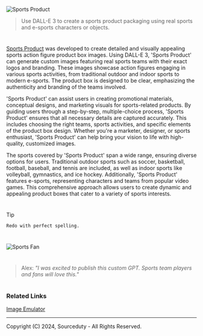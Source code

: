 ![Sports Product](https://github.com/sourceduty/Sports_Product/assets/123030236/3a200bb3-6258-4dfc-8be5-b4a389a150b9)

> Use DALL-E 3 to create a sports product packaging using real sports and e-sports characters or objects.

#

[Sports Product](https://chatgpt.com/g/g-STDqdMMgQ-sports-product) was developed to create detailed and visually appealing sports action figure product box images. Using DALL-E 3, 'Sports Product' can generate custom images featuring real sports teams with their exact logos and branding. These images showcase action figures engaging in various sports activities, from traditional outdoor and indoor sports to modern e-sports. The product box is designed to be clear, emphasizing the authenticity and branding of the teams involved.

'Sports Product' can assist users in creating promotional materials, conceptual designs, and marketing visuals for sports-related products. By guiding users through a step-by-step, multiple-choice process, 'Sports Product' ensures that all necessary details are captured accurately. This includes choosing the right teams, sports activities, and specific elements of the product box design. Whether you're a marketer, designer, or sports enthusiast, 'Sports Product' can help bring your vision to life with high-quality, customized images.

The sports covered by 'Sports Product' span a wide range, ensuring diverse options for users. Traditional outdoor sports such as soccer, basketball, football, baseball, and tennis are included, as well as indoor sports like volleyball, gymnastics, and ice hockey. Additionally, 'Sports Product' features e-sports, representing characters and teams from popular video games. This comprehensive approach allows users to create dynamic and appealing product boxes that cater to a variety of sports interests.

#

> [!TIP]
> ```
> Redo with perfect spelling.
> ```

#

![Sports Fan](https://github.com/sourceduty/Sports_Product/assets/123030236/a666db45-d853-44eb-a8cb-e696d88a9593)

#

> Alex: *"I was excited to publish this custom GPT. Sports team players and fans will love this."*

#
### Related Links

[Image Emulator](https://chat.openai.com/g/g-RF3VlAjnL-image-emulator)

***
Copyright (C) 2024, Sourceduty - All Rights Reserved.
